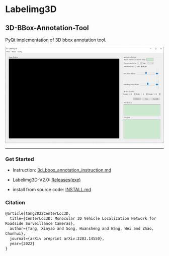 # Labelimg3D
## 3D-BBox-Annotation-Tool

PyQt implementation of 3D bbox annotation tool.

![image](imgs/main-page-raw.png)

***

### Get Started
- Instruction: [3d_bbox_annotation_instruction.md](3d_bbox_annotation_instruction.md)

- Labelimg3D-V2.0: [Releases(exe)](https://github.com/stjuliet/Labelimg3D/releases/tag/Labelimg3D-V2.0)

- install from source code: [INSTALL.md](INSTALL.md)


### Citation
```
@article{tang2022CenterLoc3D,
  title={CenterLoc3D: Monocular 3D Vehicle Localization Network for Roadside Surveillance Cameras},
  author={Tang, Xinyao and Song, Huansheng and Wang, Wei and Zhao, Chunhui},
  journal={arXiv preprint arXiv:2203.14550},
  year={2022}
}
```
